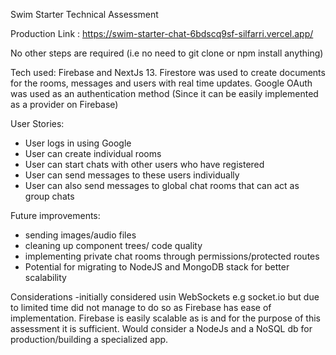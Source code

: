 Swim Starter Technical Assessment

Production Link : https://swim-starter-chat-6bdscq9sf-silfarri.vercel.app/

No other steps are required (i.e no need to git clone or npm install anything) 

Tech used: Firebase and NextJs 13. Firestore was used to create documents for the rooms, messages and users with real time updates. Google OAuth was used as an authentication method (Since it can be easily implemented as a provider on Firebase) 


User Stories: 
- User logs in using Google
- User can create individual rooms
- User can start chats with other users who have registered
- User can send messages to these users individually
- User can also send messages to global chat rooms that can act as group chats
  
Future improvements: 
- sending images/audio files 
- cleaning up component trees/ code quality 
- implementing private chat rooms through permissions/protected routes
- Potential for migrating to NodeJS and MongoDB stack for better scalability 


Considerations
-initially considered usin WebSockets e.g socket.io but due to limited time did not manage to do so as Firebase has ease of implementation. Firebase is easily scalable as is and for the purpose of this assessment it is sufficient. Would consider a NodeJs and a NoSQL db for production/building a specialized app. 
